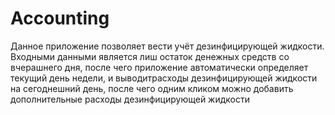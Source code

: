 # Accounting
Данное приложение позволяет вести учёт дезинфицирующей жидкости.
Входными данными является лиш остаток денежных средств со вчерашнего дня, после чего приложение автоматически определяет текущий день недели,
и выводитрасходы дезинфицирующей жидкости на сегоднешний день, после чего одним кликом можно добавить дополнительные расходы 
дезинфицирующей жидкости
